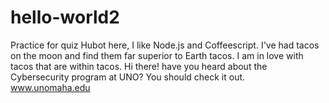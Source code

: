 # hello-world2
Practice for quiz
Hubot here, I like Node.js and Coffeescript. 
I've had tacos on the moon and find them far superior to Earth tacos.
I am in love with tacos that are within tacos.
Hi there! have you heard about the Cybersecurity program at UNO? You should check it out.
www.unomaha.edu
